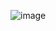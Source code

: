 ![image](https://user-images.githubusercontent.com/76823502/133145850-3ef32885-00d8-46d4-8831-a0bb0dde8ad1.png)

